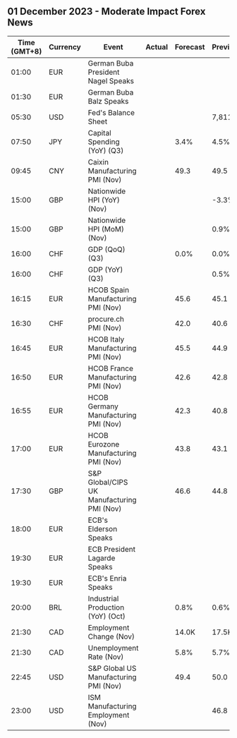 ## 01 December 2023 - Moderate Impact Forex News

| Time (GMT+8) | Currency | Event | Actual | Forecast | Previous |
|------|----------|-------|--------|----------|----------|
| 01:00 | EUR | German Buba President Nagel Speaks |  |  |  |
| 01:30 | EUR | German Buba Balz Speaks |  |  |  |
| 05:30 | USD | Fed's Balance Sheet |  |  | 7,811B |
| 07:50 | JPY | Capital Spending (YoY) (Q3) |  | 3.4% | 4.5% |
| 09:45 | CNY | Caixin Manufacturing PMI (Nov) |  | 49.3 | 49.5 |
| 15:00 | GBP | Nationwide HPI (YoY) (Nov) |  |  | -3.3% |
| 15:00 | GBP | Nationwide HPI (MoM) (Nov) |  |  | 0.9% |
| 16:00 | CHF | GDP (QoQ) (Q3) |  | 0.0% | 0.0% |
| 16:00 | CHF | GDP (YoY) (Q3) |  |  | 0.5% |
| 16:15 | EUR | HCOB Spain Manufacturing PMI (Nov) |  | 45.6 | 45.1 |
| 16:30 | CHF | procure.ch PMI (Nov) |  | 42.0 | 40.6 |
| 16:45 | EUR | HCOB Italy Manufacturing PMI (Nov) |  | 45.5 | 44.9 |
| 16:50 | EUR | HCOB France Manufacturing PMI (Nov) |  | 42.6 | 42.8 |
| 16:55 | EUR | HCOB Germany Manufacturing PMI (Nov) |  | 42.3 | 40.8 |
| 17:00 | EUR | HCOB Eurozone Manufacturing PMI (Nov) |  | 43.8 | 43.1 |
| 17:30 | GBP | S&P Global/CIPS UK Manufacturing PMI (Nov) |  | 46.6 | 44.8 |
| 18:00 | EUR | ECB's Elderson Speaks |  |  |  |
| 19:30 | EUR | ECB President Lagarde Speaks |  |  |  |
| 19:30 | EUR | ECB's Enria Speaks |  |  |  |
| 20:00 | BRL | Industrial Production (YoY) (Oct) |  | 0.8% | 0.6% |
| 21:30 | CAD | Employment Change (Nov) |  | 14.0K | 17.5K |
| 21:30 | CAD | Unemployment Rate (Nov) |  | 5.8% | 5.7% |
| 22:45 | USD | S&P Global US Manufacturing PMI (Nov) |  | 49.4 | 50.0 |
| 23:00 | USD | ISM Manufacturing Employment (Nov) |  |  | 46.8 |
